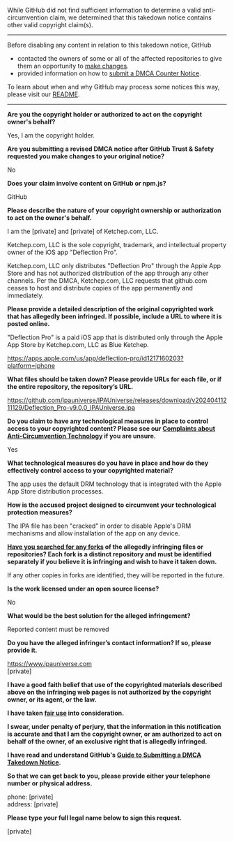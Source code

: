 While GitHub did not find sufficient information to determine a valid anti-circumvention claim, we determined that this takedown notice contains other valid copyright claim(s).

---

Before disabling any content in relation to this takedown notice, GitHub
- contacted the owners of some or all of the affected repositories to give them an opportunity to [make changes](https://docs.github.com/en/github/site-policy/dmca-takedown-policy#a-how-does-this-actually-work).
- provided information on how to [submit a DMCA Counter Notice](https://docs.github.com/en/articles/guide-to-submitting-a-dmca-counter-notice).

To learn about when and why GitHub may process some notices this way, please visit our [README](https://github.com/github/dmca/blob/master/README.md#anatomy-of-a-takedown-notice).

---

**Are you the copyright holder or authorized to act on the copyright owner's behalf?**

Yes, I am the copyright holder.

**Are you submitting a revised DMCA notice after GitHub Trust & Safety requested you make changes to your original notice?**

No

**Does your claim involve content on GitHub or npm.js?**

GitHub

**Please describe the nature of your copyright ownership or authorization to act on the owner's behalf.**

I am the [private] and [private] of Ketchep.com, LLC.

Ketchep.com, LLC is the sole copyright, trademark, and intellectual property owner of the iOS app "Deflection Pro".

Ketchep.com, LLC only distributes "Deflection Pro" through the Apple App Store and has not authorized distribution of the app through any other channels. Per the DMCA, Ketchep.com, LLC requests that github.com ceases to host and distribute copies of the app permanently and immediately.

**Please provide a detailed description of the original copyrighted work that has allegedly been infringed. If possible, include a URL to where it is posted online.**

"Deflection Pro" is a paid iOS app that is distributed only through the Apple App Store by Ketchep.com, LLC as Blue Ketchep.

https://apps.apple.com/us/app/deflection-pro/id1217160203?platform=iphone

**What files should be taken down? Please provide URLs for each file, or if the entire repository, the repository’s URL.**

https://github.com/ipauniverse/IPAUniverse/releases/download/v20240411211129/Deflection_Pro-v9.0.0_IPAUniverse.ipa

**Do you claim to have any technological measures in place to control access to your copyrighted content? Please see our <a href="https://docs.github.com/articles/guide-to-submitting-a-dmca-takedown-notice#complaints-about-anti-circumvention-technology">Complaints about Anti-Circumvention Technology</a> if you are unsure.**

Yes

**What technological measures do you have in place and how do they effectively control access to your copyrighted material?**

The app uses the default DRM technology that is integrated with the Apple App Store distribution processes.

**How is the accused project designed to circumvent your technological protection measures?**

The IPA file has been "cracked" in order to disable Apple's DRM mechanisms and allow installation of the app on any device.

**<a href="https://docs.github.com/articles/dmca-takedown-policy#b-what-about-forks-or-whats-a-fork">Have you searched for any forks</a> of the allegedly infringing files or repositories? Each fork is a distinct repository and must be identified separately if you believe it is infringing and wish to have it taken down.**

If any other copies in forks are identified, they will be reported in the future.

**Is the work licensed under an open source license?**

No

**What would be the best solution for the alleged infringement?**

Reported content must be removed

**Do you have the alleged infringer’s contact information? If so, please provide it.**

https://www.ipauniverse.com  
[private]  

**I have a good faith belief that use of the copyrighted materials described above on the infringing web pages is not authorized by the copyright owner, or its agent, or the law.**

**I have taken <a href="https://www.lumendatabase.org/topics/22">fair use</a> into consideration.**

**I swear, under penalty of perjury, that the information in this notification is accurate and that I am the copyright owner, or am authorized to act on behalf of the owner, of an exclusive right that is allegedly infringed.**

**I have read and understand GitHub's <a href="https://docs.github.com/articles/guide-to-submitting-a-dmca-takedown-notice/">Guide to Submitting a DMCA Takedown Notice</a>.**

**So that we can get back to you, please provide either your telephone number or physical address.**

phone: [private]  
address: [private]  

**Please type your full legal name below to sign this request.**

[private]  
